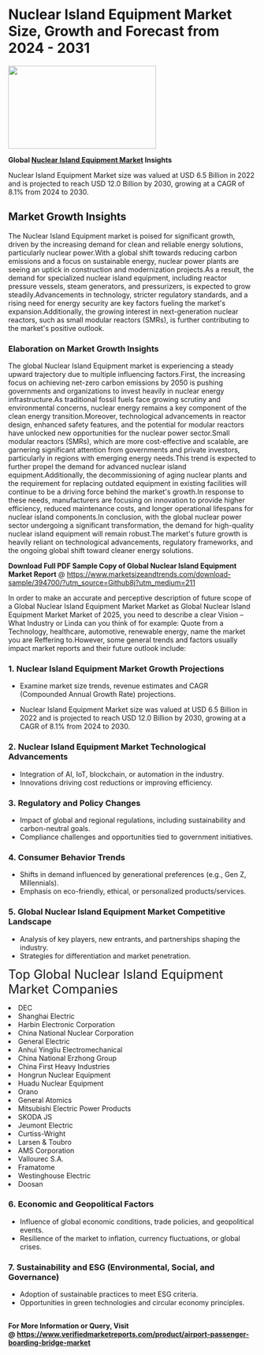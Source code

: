 <H1>Nuclear Island Equipment Market Size, Growth and Forecast from 2024 - 2031</H1><img class="aligncenter size-medium wp-image-584254" src="https://thirdeyenews.in/wp-content/uploads/2024/09/Global-Market-Research-300x168.jpeg" alt="" width="300" height="168" /><p><strong>Global&nbsp;<a href="https://www.marketsizeandtrends.com/download-sample/394700/?utm_source=Github8j?utm_medium=211">Nuclear Island Equipment Market</a> Insights</strong></p><p>Nuclear Island Equipment Market size was valued at USD 6.5 Billion in 2022 and is projected to reach USD 12.0 Billion by 2030, growing at a CAGR of 8.1% from 2024 to 2030.</p><p><h2>Market Growth Insights</h2> The Nuclear Island Equipment market is poised for significant growth, driven by the increasing demand for clean and reliable energy solutions, particularly nuclear power.With a global shift towards reducing carbon emissions and a focus on sustainable energy, nuclear power plants are seeing an uptick in construction and modernization projects.As a result, the demand for specialized nuclear island equipment, including reactor pressure vessels, steam generators, and pressurizers, is expected to grow steadily.Advancements in technology, stricter regulatory standards, and a rising need for energy security are key factors fueling the market's expansion.Additionally, the growing interest in next-generation nuclear reactors, such as small modular reactors (SMRs), is further contributing to the market's positive outlook. <h3>Elaboration on Market Growth Insights</h3> The global Nuclear Island Equipment market is experiencing a steady upward trajectory due to multiple influencing factors.First, the increasing focus on achieving net-zero carbon emissions by 2050 is pushing governments and organizations to invest heavily in nuclear energy infrastructure.As traditional fossil fuels face growing scrutiny and environmental concerns, nuclear energy remains a key component of the clean energy transition.Moreover, technological advancements in reactor design, enhanced safety features, and the potential for modular reactors have unlocked new opportunities for the nuclear power sector.Small modular reactors (SMRs), which are more cost-effective and scalable, are garnering significant attention from governments and private investors, particularly in regions with emerging energy needs.This trend is expected to further propel the demand for advanced nuclear island equipment.Additionally, the decommissioning of aging nuclear plants and the requirement for replacing outdated equipment in existing facilities will continue to be a driving force behind the market's growth.In response to these needs, manufacturers are focusing on innovation to provide higher efficiency, reduced maintenance costs, and longer operational lifespans for nuclear island components.In conclusion, with the global nuclear power sector undergoing a significant transformation, the demand for high-quality nuclear island equipment will remain robust.The market's future growth is heavily reliant on technological advancements, regulatory frameworks, and the ongoing global shift toward cleaner energy solutions.</p><p><span class=""><strong>Download Full PDF Sample Copy of Global Nuclear Island Equipment Market Report</strong> @ <a href="https://www.marketsizeandtrends.com/download-sample/394700/?utm_source=Github8j?utm_medium=211" target="_blank">https://www.marketsizeandtrends.com/download-sample/394700/?utm_source=Github8j?utm_medium=211</a></span></p><p>In order to make an accurate and perceptive description of future scope of a Global&nbsp;Nuclear Island Equipment Market Market as Global&nbsp;Nuclear Island Equipment Market Market of 2025, you need to describe a clear Vision &ndash; What Industry or Linda can you think of for example: Quote from a Technology, healthcare, automotive, renewable energy, name the market you are Reffering to.However, some general trends and factors usually impact market reports and their future outlook include:</p><h3>1.&nbsp;<strong>Nuclear Island Equipment Market Growth Projections</strong></h3><ul><li>Examine market size trends, revenue estimates and CAGR (Compounded Annual Growth Rate) projections.</li><li><p>Nuclear Island Equipment Market size was valued at USD 6.5 Billion in 2022 and is projected to reach USD 12.0 Billion by 2030, growing at a CAGR of 8.1% from 2024 to 2030.</p></li></ul><h3>2.&nbsp;<strong>Nuclear Island Equipment Market Technological Advancements</strong></h3><ul><li>Integration of AI, IoT, blockchain, or automation in the industry.</li><li>Innovations driving cost reductions or improving efficiency.</li></ul><h3>3.&nbsp;<strong>Regulatory and Policy Changes</strong></h3><ul><li>Impact of global and regional regulations, including sustainability and carbon-neutral goals.</li><li>Compliance challenges and opportunities tied to government initiatives.</li></ul><h3>4.&nbsp;<strong>Consumer Behavior Trends</strong></h3><ul><li>Shifts in demand influenced by generational preferences (e.g., Gen Z, Millennials).</li><li>Emphasis on eco-friendly, ethical, or personalized products/services.</li></ul><h3>5.&nbsp;<strong>Global Nuclear Island Equipment Market Competitive Landscape</strong></h3><ul><li>Analysis of key players, new entrants, and partnerships shaping the industry.</li><li>Strategies for differentiation and market penetration.</li></ul><p data-pm-slice="1 1 []"><span style="color: inherit; font-family: inherit; font-size: 25px;">Top Global Nuclear Island Equipment Market Companies</span></p><div class="" data-test-id=""><p><li>DEC</li><li> Shanghai Electric</li><li> Harbin Electronic Corporation</li><li> China National Nuclear Corporation</li><li> General Electric</li><li> Anhui Yingliu Electromechanical</li><li> China National Erzhong Group</li><li> China First Heavy Industries</li><li> Hongrun Nuclear Equipment</li><li> Huadu Nuclear Equipment</li><li> Orano</li><li> General Atomics</li><li> Mitsubishi Electric Power Products</li><li> SKODA JS</li><li> Jeumont Electric</li><li> Curtiss-Wright</li><li> Larsen & Toubro</li><li> AMS Corporation</li><li> Vallourec S.A.</li><li> Framatome</li><li> Westinghouse Electric</li><li> Doosan</li></p></div><h3>6.&nbsp;<strong>Economic and Geopolitical Factors</strong></h3><ul><li>Influence of global economic conditions, trade policies, and geopolitical events.</li><li>Resilience of the market to inflation, currency fluctuations, or global crises.</li></ul><h3>7.&nbsp;<strong>Sustainability and ESG (Environmental, Social, and Governance)</strong></h3><ul><li>Adoption of sustainable practices to meet ESG criteria.</li><li>Opportunities in green technologies and circular economy principles.</li></ul><h2><strong style="font-size: 14px;">For More Information or Query, Visit @&nbsp;</strong><a style="background-color: #ffffff; font-size: 14px;" href="https://www.marketsizeandtrends.com/report/nuclear-island-equipment-market/" target="_blank">https://www.verifiedmarketreports.com/product/airport-passenger-boarding-bridge-market</a></h2>